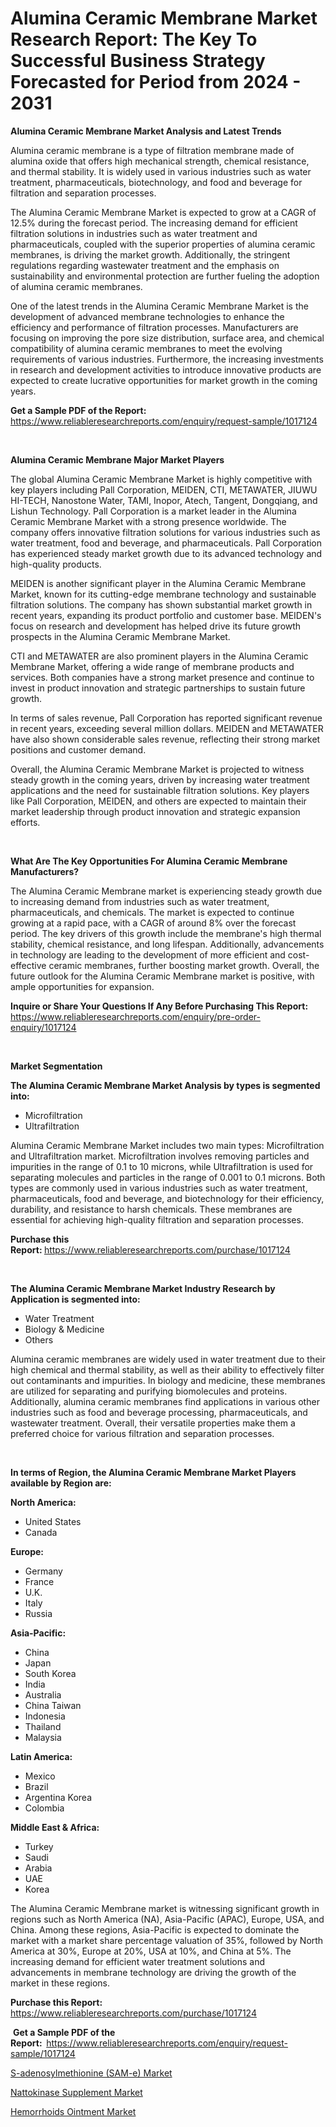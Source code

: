 <p><h1>Alumina Ceramic Membrane Market Research Report: The Key To Successful Business Strategy Forecasted for Period from 2024 - 2031</h1></p><p><strong>Alumina Ceramic Membrane Market Analysis and Latest Trends</strong></p>
<p><p>Alumina ceramic membrane is a type of filtration membrane made of alumina oxide that offers high mechanical strength, chemical resistance, and thermal stability. It is widely used in various industries such as water treatment, pharmaceuticals, biotechnology, and food and beverage for filtration and separation processes.</p><p>The Alumina Ceramic Membrane Market is expected to grow at a CAGR of 12.5% during the forecast period. The increasing demand for efficient filtration solutions in industries such as water treatment and pharmaceuticals, coupled with the superior properties of alumina ceramic membranes, is driving the market growth. Additionally, the stringent regulations regarding wastewater treatment and the emphasis on sustainability and environmental protection are further fueling the adoption of alumina ceramic membranes.</p><p>One of the latest trends in the Alumina Ceramic Membrane Market is the development of advanced membrane technologies to enhance the efficiency and performance of filtration processes. Manufacturers are focusing on improving the pore size distribution, surface area, and chemical compatibility of alumina ceramic membranes to meet the evolving requirements of various industries. Furthermore, the increasing investments in research and development activities to introduce innovative products are expected to create lucrative opportunities for market growth in the coming years.</p></p>
<p><strong>Get a Sample PDF of the Report:&nbsp;</strong> <a href="https://www.reliableresearchreports.com/enquiry/request-sample/1017124">https://www.reliableresearchreports.com/enquiry/request-sample/1017124</a></p>
<p>&nbsp;</p>
<p><strong>Alumina Ceramic Membrane Major Market Players</strong></p>
<p><p>The global Alumina Ceramic Membrane Market is highly competitive with key players including Pall Corporation, MEIDEN, CTI, METAWATER, JIUWU HI-TECH, Nanostone Water, TAMI, Inopor, Atech, Tangent, Dongqiang, and Lishun Technology. Pall Corporation is a market leader in the Alumina Ceramic Membrane Market with a strong presence worldwide. The company offers innovative filtration solutions for various industries such as water treatment, food and beverage, and pharmaceuticals. Pall Corporation has experienced steady market growth due to its advanced technology and high-quality products.</p><p>MEIDEN is another significant player in the Alumina Ceramic Membrane Market, known for its cutting-edge membrane technology and sustainable filtration solutions. The company has shown substantial market growth in recent years, expanding its product portfolio and customer base. MEIDEN's focus on research and development has helped drive its future growth prospects in the Alumina Ceramic Membrane Market.</p><p>CTI and METAWATER are also prominent players in the Alumina Ceramic Membrane Market, offering a wide range of membrane products and services. Both companies have a strong market presence and continue to invest in product innovation and strategic partnerships to sustain future growth.</p><p>In terms of sales revenue, Pall Corporation has reported significant revenue in recent years, exceeding several million dollars. MEIDEN and METAWATER have also shown considerable sales revenue, reflecting their strong market positions and customer demand.</p><p>Overall, the Alumina Ceramic Membrane Market is projected to witness steady growth in the coming years, driven by increasing water treatment applications and the need for sustainable filtration solutions. Key players like Pall Corporation, MEIDEN, and others are expected to maintain their market leadership through product innovation and strategic expansion efforts.</p></p>
<p>&nbsp;</p>
<p><strong>What Are The Key Opportunities For Alumina Ceramic Membrane Manufacturers?</strong></p>
<p><p>The Alumina Ceramic Membrane market is experiencing steady growth due to increasing demand from industries such as water treatment, pharmaceuticals, and chemicals. The market is expected to continue growing at a rapid pace, with a CAGR of around 8% over the forecast period. The key drivers of this growth include the membrane's high thermal stability, chemical resistance, and long lifespan. Additionally, advancements in technology are leading to the development of more efficient and cost-effective ceramic membranes, further boosting market growth. Overall, the future outlook for the Alumina Ceramic Membrane market is positive, with ample opportunities for expansion.</p></p>
<p><strong>Inquire or Share Your Questions If Any Before Purchasing This Report:</strong> <a href="https://www.reliableresearchreports.com/enquiry/pre-order-enquiry/1017124">https://www.reliableresearchreports.com/enquiry/pre-order-enquiry/1017124</a></p>
<p>&nbsp;</p>
<p><strong>Market Segmentation</strong></p>
<p><strong>The Alumina Ceramic Membrane Market Analysis by types is segmented into:</strong></p>
<p><ul><li>Microfiltration</li><li>Ultrafiltration</li></ul></p>
<p><p>Alumina Ceramic Membrane Market includes two main types: Microfiltration and Ultrafiltration market. Microfiltration involves removing particles and impurities in the range of 0.1 to 10 microns, while Ultrafiltration is used for separating molecules and particles in the range of 0.001 to 0.1 microns. Both types are commonly used in various industries such as water treatment, pharmaceuticals, food and beverage, and biotechnology for their efficiency, durability, and resistance to harsh chemicals. These membranes are essential for achieving high-quality filtration and separation processes.</p></p>
<p><strong>Purchase this Report:&nbsp;</strong><a href="https://www.reliableresearchreports.com/purchase/1017124">https://www.reliableresearchreports.com/purchase/1017124</a></p>
<p>&nbsp;</p>
<p><strong>The Alumina Ceramic Membrane Market Industry Research by Application is segmented into:</strong></p>
<p><ul><li>Water Treatment</li><li>Biology & Medicine</li><li>Others</li></ul></p>
<p><p>Alumina ceramic membranes are widely used in water treatment due to their high chemical and thermal stability, as well as their ability to effectively filter out contaminants and impurities. In biology and medicine, these membranes are utilized for separating and purifying biomolecules and proteins. Additionally, alumina ceramic membranes find applications in various other industries such as food and beverage processing, pharmaceuticals, and wastewater treatment. Overall, their versatile properties make them a preferred choice for various filtration and separation processes.</p></p>
<p>&nbsp;</p>
<p><strong>In terms of Region, the Alumina Ceramic Membrane Market Players available by Region are:</strong></p>
<p>
    <p> <strong> North America: </strong>
        <ul>
            <li>United States</li>
            <li>Canada</li>
        </ul>
        </p> 
    <p> <strong> Europe: </strong>
        <ul>
            <li>Germany</li>
            <li>France</li>
            <li>U.K.</li>
            <li>Italy</li>
            <li>Russia</li>
        </ul>
        </p> 
    <p> <strong> Asia-Pacific: </strong>
        <ul>
            <li>China</li>
            <li>Japan</li>
            <li>South Korea</li>
            <li>India</li>
            <li>Australia</li>
            <li>China Taiwan</li>
            <li>Indonesia</li>
            <li>Thailand</li>
            <li>Malaysia</li>
        </ul>
        </p> 
    <p> <strong> Latin America: </strong>
        <ul>
            <li>Mexico</li>
            <li>Brazil</li>
            <li>Argentina Korea</li>
            <li>Colombia</li>
        </ul>
        </p> 
    <p> <strong> Middle East & Africa: </strong>
        <ul>
            <li>Turkey</li>
            <li>Saudi</li>
            <li>Arabia</li>
            <li>UAE</li>
            <li>Korea</li>
        </ul>
    </p>
    </p>
<p><p>The Alumina Ceramic Membrane market is witnessing significant growth in regions such as North America (NA), Asia-Pacific (APAC), Europe, USA, and China. Among these regions, Asia-Pacific is expected to dominate the market with a market share percentage valuation of 35%, followed by North America at 30%, Europe at 20%, USA at 10%, and China at 5%. The increasing demand for efficient water treatment solutions and advancements in membrane technology are driving the growth of the market in these regions.</p></p>
<p><strong>Purchase this Report: </strong><a href="https://www.reliableresearchreports.com/purchase/1017124">https://www.reliableresearchreports.com/purchase/1017124</a></p>
<p>&nbsp;<strong>Get a Sample PDF of the Report:&nbsp;&nbsp;</strong><a href="https://www.reliableresearchreports.com/enquiry/request-sample/1017124">https://www.reliableresearchreports.com/enquiry/request-sample/1017124</a></p>
<p><strong></strong></p>
<p><p><a href="https://view.publitas.com/reportprime-1/s-adenosylmethionine-sam-e-market-research-report-forecasted-for-period-from-2023-2030-by-market-type-market-application-and-region/">S-adenosylmethionine (SAM-e) Market</a></p><p><a href="https://view.publitas.com/reportprime-1/nattokinase-supplement-market-provides-a-comprehensive-analysis-including-a-macro-overview-of-the-market-as-well-as-micro-details-such-as-market-size-and-competitive-landscape/">Nattokinase Supplement Market</a></p><p><a href="https://view.publitas.com/reportprime-1/hemorrhoids-ointment-market-centers-on-aspects-such-as-market-growth-market-share-market-opportunity-and-projected-forecasts-spanning-from-2023-to-2030/">Hemorrhoids Ointment Market</a></p></p>